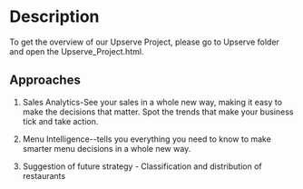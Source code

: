 # Description

To get the overview of our Upserve Project, please go to Upserve folder and open the Upserve_Project.html.

## Approaches

1. Sales Analytics-See your sales in a whole new way, making it easy to make the decisions that matter. Spot the trends that make your business tick and take action.

2. Menu Intelligence--tells you everything you need to know to make smarter menu decisions in a whole new way.

3. Suggestion of future strategy - Classification and distribution of restaurants 

